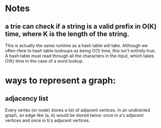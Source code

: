 # Notes
## a trie can check if a string is a valid prefix in O(K) time, where K is the length of the string. 
This is actually the same runtime as a hash table will take. Although we often rfere to hash table looksups as being O(1) time, this isn't entirely true. A hash table must read through all the characters in the input, which takes O(K) time in the case of a word lookup.

# ways to represent a graph: 
## adjacency list
Every vertex (or node) stores a list of adjacent vertices.
In an undirected graph, an edge like (a, b) would be stored twice: once in a's adjacent vertices and once in b's adjacent vertices. 

